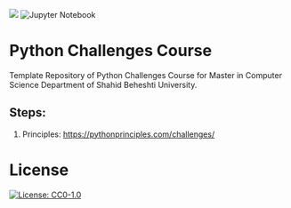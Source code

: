 [![](https://img.shields.io/badge/python-3.8+-blue.svg)](https://www.python.org/downloads/)
![Jupyter Notebook](https://img.shields.io/badge/jupyter-%23FA0F00.svg?logo=jupyter&logoColor=white)

# Python Challenges Course 

Template Repository of Python Challenges Course for Master in Computer Science Department of Shahid Beheshti University.

## Steps:

1. Principles: https://pythonprinciples.com/challenges/

# License
 [![License: CC0-1.0](https://licensebuttons.net/l/zero/1.0/80x15.png)](http://creativecommons.org/publicdomain/zero/1.0/)